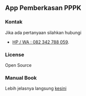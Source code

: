 ## App Pemberkasan PPPK
### Kontak
Jika ada pertanyaan silahkan hubungi 
- [HP / WA : 082 342 788 059](https://wa.me/6282342788059).

### License
Open Source

### Manual Book
Lebih jelasnya langsung [kesini](https://drive.google.com/drive/folders/1RFqCQJ0Pcmcj2VWmub05LpaJOVhZLvkH?usp=sharing "kesini")
